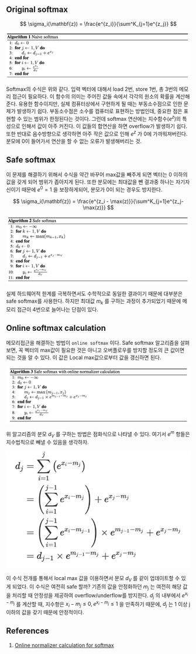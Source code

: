 ## Original softmax
$$
\sigma_i(\mathbf{z}) = \frac{e^{z_i}}{\sum^K_{j=1}e^{z_j}}
$$

<p align="center">
<img src = "attachments/img-20250707101702.png" width="600">
</p>

Softmax의 수식은 위와 같다. 입력 벡터에 대해서 load 2번, store 1번, 총 3번의 메모리 접근이 필요하다. 이 함수의 의미는 주어진 값들 속에서 각각의 원소의 확률을 계산해준다. 유용한 함수이지만, 실제 컴퓨터상에서 구현하게 될 때는 부동소수점으로 인한 문제가 발생하기 쉽다. 부동소수점은 소수를 컴퓨터로 표현하는 방법인데, 중요한 점은 표현할 수 있는 범위가 한정된다는 것이다. 그런데 softmax 연산에는 지수함수($e^z$)의 특성으로 인해서 값이 아주 커진다. 이 값들의 합연산을 하면 overflow가 발생하기 쉽다. 또한 반대로 음수방향으로 생각하면 아주 작은 값으로 인해 $e^z$ 가 0에 가까워져버린다. 분모에 0이 들어가서 연산을 할 수 없는 오류가 발생해버리는 것. 

## Safe softmax
이 문제를 해결하기 위해서 수식을 약간 바꾸어 max값을 빼주게 되면 벡터는 0 이하의 값을 갖게 되어 범위가 좁아지게 된다. 또한 분모에는 최대값을 뺀 결과중 하나는 자기자신이기 때문에 $e^0=1$ 을 보장하게되어, 분모가 0이 되는 경우도 방지한다. 

$$
	\sigma_i(\mathbf{z}) = \frac{e^{z_i - \max(z)}}{\sum^K_{j=1}e^{z_j-\max(z)}}
$$

<p align="center">
<img src = "attachments/img-20250712145549.png" width="600">
</p>

실제 하드웨어적 한계를 극복하면서도 수학적으로 동일한 결과이기 때문에 대부분은 safe softmax를 사용한다. 하지만 최대값 $m_k$ 를 구하는 과정이 추가되었기 때문에 메모리 접근이 4번으로 늘어나는 단점이 있다. 

## Online softmax calculation
메모리접근을 해결하는 방법이 `online softmax` 이다. Safe softmax 알고리즘을 살펴보면, 꼭 벡터의 max값이 필요한 것은 아니고 오버플로우를 방지할 정도의 큰 값이면 되는 것을 알 수 있다. 이 값은 Local max값으로부터 값을 갱신하면 된다. 

<p align="center">
<img src = "attachments/img-20250707110600.png" width="600">
</p>

위 알고리즘의 분모 $d_V$ 를 구하는 방법은 점화식으로 나타낼 수 있다. 여기서 $e^m$ 항들은 지수법칙으로 빼낼 수 있음을 생각하자.

<p align="center">
<img src = "attachments/img-20250712154313.png" width="600">
</p>

이 수식 전개를 통해서 local max 값을 이용하면서 분모 $d_V$ 를 같이 업데이트할 수 있게 되었다. 이 수식은 여전히 safe 할까? 기존의 값을 안정화하던 $m_j$ 는 여전히 해당 값을 처리할 때 안정성을 제공하여 overflow/underflow를 방지한다. $d_j$ 의 내부에서 $e^{x_i-m_j}$ 를 계산할 때, 지수항은 $x_i-m_j \le 0, e^{x_i-m_j} \le 1$ 을 만족하기 때문에, $d_j$ 는 1 이상 j 이하의 값을 갖기 때문에 안정적이다.

## References
1. [Online normalizer calculation for softmax](https://arxiv.org/abs/1805.02867)
